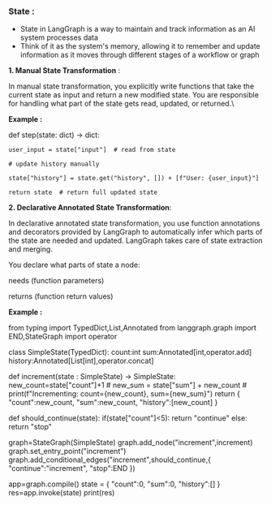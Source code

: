 ### State :

- State in LangGraph is a way to maintain and track information as an AI system processes data
- Think of it as the system's memory, allowing it to remember and update information as it moves through different stages of a workflow or graph
  
**1. Manual State Transformation** :

In manual state transformation, you explicitly write functions that take the current state as input and return a new modified state. 
You are responsible for handling what part of the state gets read, updated, or returned.\

**Example :**

def step(state: dict) -> dict:

    user_input = state["input"]  # read from state
    
    # update history manually
    
    state["history"] = state.get("history", []) + [f"User: {user_input}"]
    
    return state  # return full updated state


**2. Declarative Annotated State Transformation**:

In declarative annotated state transformation, you use function annotations and decorators provided by LangGraph to automatically 
infer which parts of the state are needed and updated. LangGraph takes care of state extraction and merging.

You declare what parts of state a node:

needs (function parameters)

returns (function return values)


**Example :**

from typing import TypedDict,List,Annotated
from langgraph.graph import END,StateGraph
import operator

class SimpleState(TypedDict):
    count:int
    sum:Annotated[int,operator.add]
    history:Annotated[List[int],operator.concat]

def increment(state : SimpleState) -> SimpleState:
    new_count=state["count"]+1
    # new_sum = state["sum"] + new_count
    # print(f"Incrementing: count={new_count}, sum={new_sum}")
    return {
        "count":new_count,
        "sum":new_count,
        "history":[new_count]
    }

def should_continue(state):
    if(state["count"]<5):
        return "continue"
    else:
        return "stop"
    
graph=StateGraph(SimpleState)
graph.add_node("increment",increment)
graph.set_entry_point("increment")
graph.add_conditional_edges("increment",should_continue,{
    "continue":"increment",
    "stop":END
})

app=graph.compile()
state = {
    "count":0,
    "sum":0,
    "history":[]
}
res=app.invoke(state)
print(res)


